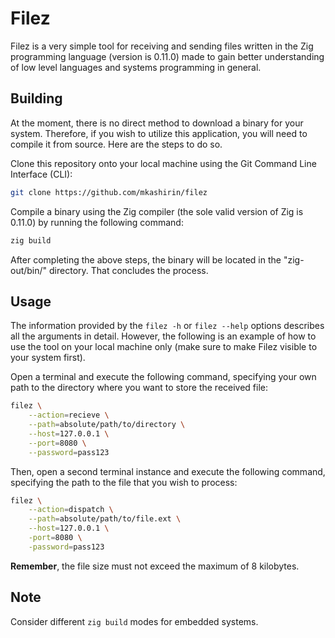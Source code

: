 # Filez

Filez is a very simple tool for receiving and sending files written in the Zig 
programming language (version is 0.11.0) made to gain better understanding 
of low level languages and systems programming in general.

## Building

At the moment, there is no direct method to download a binary for your system. 
Therefore, if you wish to utilize this application, you will need to compile it 
from source. Here are the steps to do so.

Clone this repository onto your local machine using the Git Command Line 
Interface (CLI):

```bash
git clone https://github.com/mkashirin/filez
```

Compile a binary using the Zig compiler (the sole valid version of Zig 
is 0.11.0) by running the following command:

```bash
zig build
```

After completing the above steps, the binary will be located in the 
"zig-out/bin/" directory. That concludes the process.

## Usage

The information provided by the `filez -h` or `filez --help` options describes 
all the arguments in detail. However, the following is an example of how to use 
the tool on your local machine only (make sure to make Filez visible to your 
system first).

Open a terminal and execute the following command, specifying your own path to 
the directory where you want to store the received file:

```bash
filez \
    --action=recieve \
    --path=absolute/path/to/directory \
    --host=127.0.0.1 \
    --port=8080 \
    --password=pass123
```

Then, open a second terminal instance and execute the following command, 
specifying the path to the file that you wish to process:

```bash
filez \
    --action=dispatch \
    --path=absolute/path/to/file.ext \
    --host=127.0.0.1 \
    -port=8080 \
    -password=pass123
```

**Remember**, the file size must not exceed the maximum of 8 kilobytes.

## Note

Consider different `zig build` modes for embedded systems.
